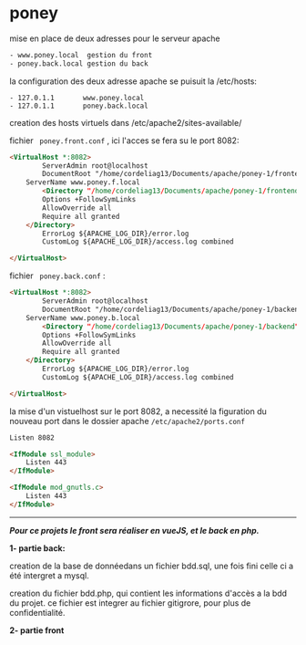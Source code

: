 # poney
mise en place de deux adresses pour le serveur apache

```txt
- www.poney.local  gestion du front
- poney.back.local gestion du back
```

la configuration des deux adresse apache se puisuit la /etc/hosts:

```
- 127.0.1.1       www.poney.local
- 127.0.1.1       poney.back.local
```

creation des hosts virtuels dans /etc/apache2/sites-available/

fichier ``` poney.front.conf``` , ici l'acces se fera su le port 8082:

```md
<VirtualHost *:8082>
        ServerAdmin root@localhost
        DocumentRoot "/home/cordeliag13/Documents/apache/poney-1/frontend"
	ServerName www.poney.f.local
        <Directory "/home/cordeliag13/Documents/apache/poney-1/frontend">
		Options +FollowSymLinks
		AllowOverride all
		Require all granted
	</Directory>
        ErrorLog ${APACHE_LOG_DIR}/error.log
        CustomLog ${APACHE_LOG_DIR}/access.log combined

</VirtualHost>
```

fichier ``` poney.back.conf``` :

```md
<VirtualHost *:8082>
        ServerAdmin root@localhost
        DocumentRoot "/home/cordeliag13/Documents/apache/poney-1/backend"
	ServerName www.poney.b.local
        <Directory "/home/cordeliag13/Documents/apache/poney-1/backend">
		Options +FollowSymLinks
		AllowOverride all
		Require all granted
	</Directory>
        ErrorLog ${APACHE_LOG_DIR}/error.log
        CustomLog ${APACHE_LOG_DIR}/access.log combined

</VirtualHost>

```

la mise d'un vistuelhost sur le port 8082, a necessité la figuration du nouveau port dans le dossier apache ``` /etc/apache2/ports.conf ```

```md
Listen 8082

<IfModule ssl_module>
	Listen 443
</IfModule>

<IfModule mod_gnutls.c>
	Listen 443
</IfModule>
```

-----------------------------------------

***Pour ce projets le front sera réaliser en vueJS, et le back en php.***

**1-
partie back:**

creation de la base de donnéedans un fichier bdd.sql, une fois fini celle ci a été intergret a mysql.

creation du fichier bdd.php, qui contient les informations d'accès a la bdd du projet. ce fichier est integrer au fichier gitigrore, pour plus de confidentialité.

**2-
partie front**
